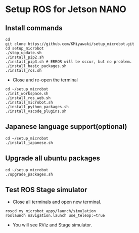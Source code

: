 # Setup ROS for Jetson NANO

## Install commands

```shell
cd
git clone https://github.com/KMiyawaki/setup_microbot.git
cd setup_microbot
./stop_update.sh
./install_pip2.sh
./install_pip3.sh # ERROR will be occur, but no problem.
./install_basic_packages.sh
./install_ros.sh
```

- Close and re-open the terminal

```shell
cd ~/setup_microbot
./init_workspace.sh
./install_ros_web.sh
./install_microbot.sh
./install_python_packages.sh
./install_vscode_plugins.sh
```

## Japanese language support(optional)

```shell
cd ~/setup_microbot
./install_japanese.sh
```

## Upgrade all ubuntu packages

```shell
cd ~/setup_microbot
./upgrade_packages.sh
```

## Test ROS Stage simulator

- Close all terminals and open new terminal.

```shell
roscd my_microbot_apps/launch/simulation
roslaunch navigation.launch use_teleop:=true
```

- You will see RViz and Stage simulator.
